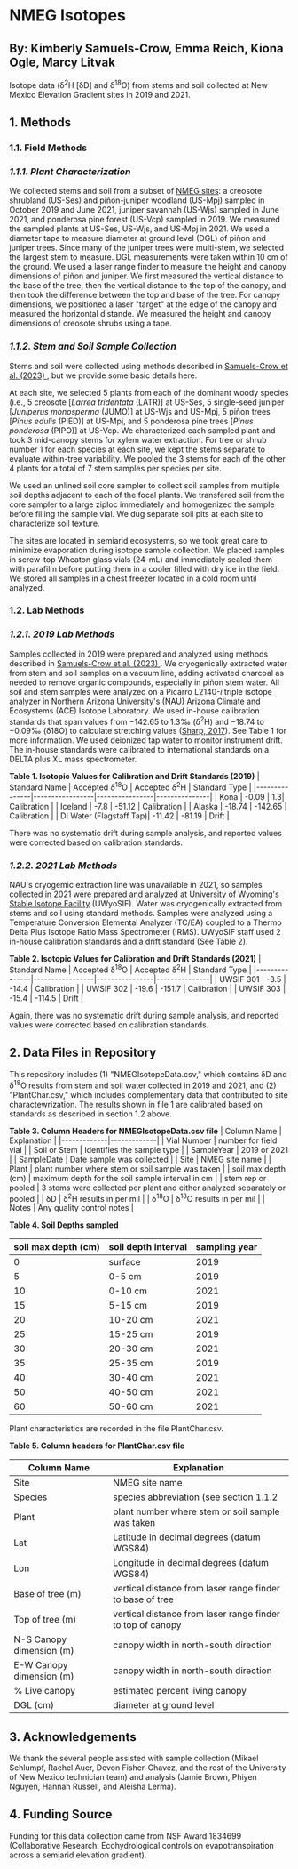 # NMEG Isotopes
## By: Kimberly Samuels-Crow, Emma Reich, Kiona Ogle, Marcy Litvak

Isotope data (δ<sup>2</sup>H [δD] and δ<sup>18</sup>O) from stems and soil collected at New Mexico Elevation Gradient sites in 2019 and 2021.

## 1. Methods

### 1.1. Field Methods 

### *1.1.1. Plant Characterization*

We collected stems and soil from a subset of [NMEG sites](https://www.litvaklab.org/new-mexico-elevation-gradient.html): a creosote shrubland (US-Ses) and piñon-juniper woodland (US-Mpj) sampled in October 2019 and June 2021, juniper savannah (US-Wjs) sampled in June 2021, and ponderosa pine forest (US-Vcp) sampled in 2019. We measured the sampled plants at US-Ses, US-Wjs, and US-Mpj in 2021. We used a diameter tape to measure diameter at ground level (DGL) of piñon and juniper trees. Since many of the juniper trees were multi-stem, we selected the largest stem to measure. DGL measurements were taken within 10 cm of the ground. We used a laser range finder to measure the height and canopy dimensions of piñon and juniper. We first measured the vertical distance to the base of the tree, then the vertical distance to the top of the canopy, and then took the difference between the top and base of the tree. For canopy dimensions, we positioned a laser "target" at the edge of the canopy and measured the horizontal distande. We measured the height and canopy dimensions of creosote shrubs using a tape.

### *1.1.2. Stem and Soil Sample Collection*

Stems and soil were collected using methods described in [Samuels-Crow et al. (2023) ](https://www.frontiersin.org/articles/10.3389/ffgc.2023.1116786/full), but we provide some basic details here. 

At each site, we selected 5 plants from each of the dominant woody species (i.e., 5 creosote [*Larrea tridentata* (LATR)] at US-Ses, 5 single-seed juniper [*Juniperus monosperma* (JUMO)] at US-Wjs and US-Mpj, 5 piñon trees [*Pinus edulis* (PIED)] at US-Mpj, and 5 ponderosa pine trees [*Pinus ponderosa* (PIPO)] at US-Vcp. We characterized each sampled plant and took 3 mid-canopy stems for xylem water extraction. For tree or shrub number 1 for each species at each site, we kept the stems separate to evaluate within-tree variability. We pooled the 3 stems for each of the other 4 plants for a total of 7 stem samples per species per site.

We used an unlined soil core sampler to collect soil samples from multiple soil depths adjacent to each of the focal plants. We transfered soil from the core sampler to a large ziploc immediately and homogenized the sample before filling the sample vial. We dug separate soil pits at each site to characterize soil texture.

The sites are located in semiarid ecosystems, so we took great care to minimize evaporation during isotope sample collection. We placed samples in screw-top Wheaton glass vials (24-mL) and immediately sealed them with parafilm before putting them in a cooler filled with dry ice in the field. We stored all samples in a chest freezer located in a cold room until analyzed. 

### 1.2. Lab Methods

### *1.2.1. 2019 Lab Methods*

Samples collected in 2019 were prepared and analyzed using methods described in [Samuels-Crow et al. (2023) ](https://www.frontiersin.org/articles/10.3389/ffgc.2023.1116786/full). We cryogenically extracted water from stem and soil samples on a vacuum line, adding activated charcoal as needed to remove organic compounds, especially in piñon stem water. All soil and stem samples were analyzed on a Picarro L2140-*i* triple isotope analyzer in Northern Arizona University's (NAU) Arizona Climate and Ecosystems (ACE) Isotope Laboratory. We used in-house calibration standards that span values from −142.65 to 1.3‰ (δ<sup>2</sup>H) and −18.74 to −0.09‰ (δ18O) to calculate stretching values ([Sharp, 2017](https://digitalrepository.unm.edu/unm_oer/1/)). See Table 1 for more information. We used deionized tap water to monitor instrument drift. The in-house standards were calibrated to international standards on a DELTA plus XL mass spectrometer.

**Table 1. Isotopic Values for Calibration and Drift Standards (2019)**
| Standard Name | Accepted δ<sup>18</sup>O | Accepted δ<sup>2</sup>H | Standard Type |
|---------------|-----------------|----------------|---------------|
| Kona | -0.09 | 1.3| Calibration |
| Iceland | -7.8 | -51.12 | Calibration |
| Alaska | -18.74 | -142.65 | Calibration |
| DI Water (Flagstaff Tap)| -11.42 | -81.19 | Drift |

There was no systematic drift during sample analysis, and reported values were corrected based on calibration standards.

### *1.2.2. 2021 Lab Methods*

NAU's cryogemic extraction line was unavailable in 2021, so samples collected in 2021 were prepared and analyzed at [University of Wyoming's Stable Isotope Facility](https://www.uwyo.edu/sif/index.html) (UWyoSIF). Water was cryogenically extracted from stems and soil using standard methods. Samples were analyzed using a Temperature Conversion Elemental Analyzer (TC/EA) coupled to a Thermo Delta Plus Isotope Ratio Mass Spectrometer (IRMS). UWyoSIF staff used 2 in-house calibration standards and a drift standard (See Table 2).

**Table 2. Isotopic Values for Calibration and Drift Standards (2021)**
| Standard Name | Accepted δ<sup>18</sup>O | Accepted δ<sup>2</sup>H | Standard Type |
|---------------|-----------------|----------------|---------------|
| UWSIF 301 | -3.5 | -14.4 | Calibration |
| UWSIF 302 | -19.6 | -151.7 | Calibration |
| UWSIF 303 | -15.4 | -114.5 | Drift |

Again, there was no systematic drift during sample analysis, and reported values were corrected based on calibration standards.

## 2. Data Files in Repository

This repository includes (1) "NMEGIsotopeData.csv," which contains δD and δ<sup>18</sup>O results from stem and soil water collected in 2019 and 2021, and (2) "PlantChar.csv," which includes complementary data that contributed to site charactewrization. The results shown in file 1 are calibrated based on standards as described in section 1.2 above.

**Table 3. Column Headers for NMEGIsotopeData.csv file**
| Column Name | Explanation |
|-------------|-------------|
| Vial Number | number for field vial |
| Soil or Stem | Identifies the sample type |
| SampleYear | 2019 or 2021 |
| SampleDate | Date sample was collected |
| Site | NMEG site name |
| Plant | plant number where stem or soil sample was taken |
| soil max depth (cm) | maximum depth for the soil sample interval in cm |
| stem rep or pooled | 3 stems were collected per plant and either analyzed separately or pooled |
| δD | δ<sup>2</sup>H results in per mil |
| δ<sup>18</sup>O | δ<sup>18</sup>O results in per mil |
| Notes | Any quality control notes |

**Table 4. Soil Depths sampled**

| soil max depth (cm) | soil depth interval | sampling year
|---------------------|--------------------------|----------|
| 0 | surface | 2019 |
| 5 | 0-5 cm | 2019 |
| 10 | 0-10 cm | 2021 |
| 15 | 5-15 cm | 2019 |
| 20 | 10-20 cm | 2021 |
| 25 | 15-25 cm | 2019 |
| 30 | 20-30 cm | 2021 |
| 35 | 25-35 cm | 2019 |
| 40 | 30-40 cm | 2021 |
| 50 | 40-50 cm | 2021 |
| 60 | 50-60 cm | 2021 |

Plant characteristics are recorded in the file PlantChar.csv.

**Table 5. Column headers for PlantChar.csv file**

| Column Name | Explanation |
|-------------|-------------|
| Site | NMEG site name |
| Species | species abbreviation (see section 1.1.2 |
| Plant | plant number where stem or soil sample was taken |
| Lat | Latitude in decimal degrees (datum WGS84) |
| Lon | Longitude in decimal degrees (datum WGS84) |
| Base of tree (m) | vertical distance from laser range finder to base of tree |
| Top of tree (m) | vertical distance from laser range finder to top of canopy |
| N-S Canopy dimension (m) | canopy width in north-south direction |
| E-W Canopy dimension (m) | canopy width in north-south direction |
| % Live canopy | estimated percent living canopy |
| DGL (cm) | diameter at ground level |

## 3. Acknowledgements

We thank the several people assisted with sample collection (Mikael Schlumpf, Rachel Auer, Devon Fisher-Chavez, and the rest of the University of New Mexico technician team) and analysis (Jamie Brown, Phiyen Nguyen, Hannah Russell, and Aleisha Lerma). 

## 4. Funding Source

Funding for this data collection came from NSF Award 1834699 (Collaborative Research: Ecohydrological controls on evapotranspiration across a semiarid elevation gradient).
